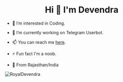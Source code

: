 <h1 align="center">Hi 👋 I'm Devendra</h1>

- 👀 I’m interested in Coding.

- 💞️ I’m currently working on Telegram Userbot.

- 📫 You can reach me [here](https://telegram.me/Royal_Devendra).

- ⚡️ Fun fact I'm a noob.

- 📍 From Rajasthan/India


<p><img align="left" src="https://github-readme-stats.vercel.app/api/top-langs?username=RoyalDevendra&show_icons=true&theme=tokyonight&locale=en&layout=compact" alt="RoyalDevendra" /></p>


<!---
RoyalDevendra/RoyalDevendra is a ✨ special ✨ repository because its `README.md` (this file) appears on your GitHub profile.
You can click the Preview link to take a look at your changes.
--->
